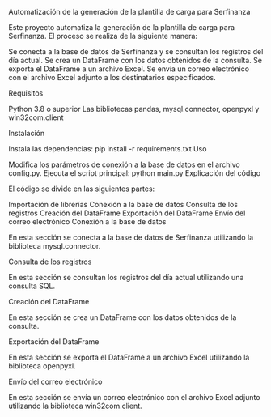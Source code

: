Automatización de la generación de la plantilla de carga para Serfinanza

Este proyecto automatiza la generación de la plantilla de carga para Serfinanza. El proceso se realiza de la siguiente manera:

Se conecta a la base de datos de Serfinanza y se consultan los registros del día actual.
Se crea un DataFrame con los datos obtenidos de la consulta.
Se exporta el DataFrame a un archivo Excel.
Se envía un correo electrónico con el archivo Excel adjunto a los destinatarios especificados.

Requisitos

Python 3.8 o superior
Las bibliotecas pandas, mysql.connector, openpyxl y win32com.client

Instalación

Instala las dependencias:
pip install -r requirements.txt
Uso

Modifica los parámetros de conexión a la base de datos en el archivo config.py.
Ejecuta el script principal:
python main.py
Explicación del código

El código se divide en las siguientes partes:

Importación de librerías
Conexión a la base de datos
Consulta de los registros
Creación del DataFrame
Exportación del DataFrame
Envío del correo electrónico
Conexión a la base de datos

En esta sección se conecta a la base de datos de Serfinanza utilizando la biblioteca mysql.connector.

Consulta de los registros

En esta sección se consultan los registros del día actual utilizando una consulta SQL.

Creación del DataFrame

En esta sección se crea un DataFrame con los datos obtenidos de la consulta.

Exportación del DataFrame

En esta sección se exporta el DataFrame a un archivo Excel utilizando la biblioteca openpyxl.

Envío del correo electrónico

En esta sección se envía un correo electrónico con el archivo Excel adjunto utilizando la biblioteca win32com.client.